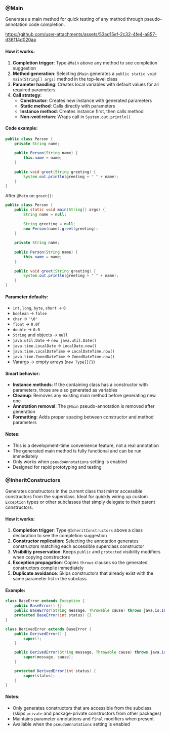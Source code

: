 ### @Main

Generates a main method for quick testing of any method through pseudo-annotation code completion.

https://github.com/user-attachments/assets/53ad15ef-2c32-4fe4-a857-d36114d020aa

#### How it works:
1. **Completion trigger**: Type `@Main` above any method to see completion suggestion
2. **Method generation**: Selecting `@Main` generates a `public static void main(String[] args)` method in the top-level class
3. **Parameter handling**: Creates local variables with default values for all required parameters
4. **Call strategy**: 
   - **Constructor**: Creates new instance with generated parameters
   - **Static method**: Calls directly with parameters
   - **Instance method**: Creates instance first, then calls method
   - **Non-void return**: Wraps call in `System.out.println()`

#### Code example:
```java
public class Person {
    private String name;
    
    public Person(String name) {
        this.name = name;
    }
    
    public void greet(String greeting) {
        System.out.println(greeting + " " + name);
    }
}
```

After `@Main` on `greet()`:
```java
public class Person {
    public static void main(String[] args) {
        String name = null;
        
        String greeting = null;
        new Person(name).greet(greeting);
    }
    
    private String name;
    
    public Person(String name) {
        this.name = name;
    }
    
    public void greet(String greeting) {
        System.out.println(greeting + " " + name);
    }
}
```

#### Parameter defaults:
- `int`, `long`, `byte`, `short` → `0`
- `boolean` → `false`
- `char` → `'\0'`
- `float` → `0.0f`
- `double` → `0.0`
- `String` and objects → `null`
- `java.util.Date` → `new java.util.Date()`
- `java.time.LocalDate` → `LocalDate.now()`
- `java.time.LocalDateTime` → `LocalDateTime.now()`
- `java.time.ZonedDateTime` → `ZonedDateTime.now()`
- Varargs → empty arrays (`new Type[]{}`)

#### Smart behavior:
- **Instance methods**: If the containing class has a constructor with parameters, those are also generated as variables
- **Cleanup**: Removes any existing main method before generating new one
- **Annotation removal**: The `@Main` pseudo-annotation is removed after generation
- **Formatting**: Adds proper spacing between constructor and method parameters

#### Notes:
- This is a development-time convenience feature, not a real annotation
- The generated main method is fully functional and can be run immediately
- Only works when `pseudoAnnotations` setting is enabled
- Designed for rapid prototyping and testing

### @InheritConstructors

Generates constructors in the current class that mirror accessible constructors from the superclass. Ideal for quickly wiring up custom `Exception` types or other subclasses that simply delegate to their parent constructors.

#### How it works:
1. **Completion trigger**: Type `@InheritConstructors` above a class declaration to see the completion suggestion
2. **Constructor replication**: Selecting the annotation generates constructors matching each accessible superclass constructor
3. **Visibility preservation**: Keeps `public` and `protected` visibility modifiers when copying constructors
4. **Exception propagation**: Copies `throws` clauses so the generated constructors compile immediately
5. **Duplicate avoidance**: Skips constructors that already exist with the same parameter list in the subclass

#### Example:
```java
class BaseError extends Exception {
    public BaseError() {}
    public BaseError(String message, Throwable cause) throws java.io.IOException {}
    protected BaseError(int status) {}
}

class DerivedError extends BaseError {
    public DerivedError() {
        super();
    }

    public DerivedError(String message, Throwable cause) throws java.io.IOException {
        super(message, cause);
    }

    protected DerivedError(int status) {
        super(status);
    }
}
```

#### Notes:
- Only generates constructors that are accessible from the subclass (skips `private` and package-private constructors from other packages)
- Maintains parameter annotations and `final` modifiers when present
- Available when the `pseudoAnnotations` setting is enabled
